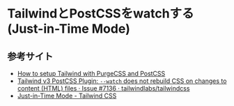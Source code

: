 # TailwindとPostCSSをwatchする(Just-in-Time Mode)

## 参考サイト

- [How to setup Tailwind with PurgeCSS and PostCSS](https://flaviocopes.com/tailwind-setup/)
- [Tailwind v3 PostCSS Plugin: `--watch` does not rebuild CSS on changes to content (HTML) files · Issue #7136 · tailwindlabs/tailwindcss](https://github.com/tailwindlabs/tailwindcss/issues/7136)
- [Just-in-Time Mode - Tailwind CSS](https://v2.tailwindcss.com/docs/just-in-time-mode#styles-don-t-update-when-saving-content-files)
